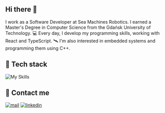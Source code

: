 ## Hi there 👋
I work as a Software Developer at Sea Machines Robotics. I earned a Master's Degree in Computer Science from the Gdańsk University of Technology. 💻 Every day, I develop my programming skills, working with React and TypeScript. 🛰 I'm also interested in embedded systems and programming them using C++.

## 🧬 Tech stack
![My Skills](https://skillicons.dev/icons?i=react,vite,nextjs,svelte,js,ts,html,css,sass,tailwind,jest,redux,figma,sequelize,prisma,postgres,mongodb,nodejs,express,docker,git,c,cpp,arduino&perline=12)

## 📲 Contact me
[![mail](https://img.shields.io/badge/Mail-005FF9?logo=maildotru&logoColor=fff&style=for-the-badge)](mailto:michal.pawlowski@ibm.com)
[![linkedin](https://img.shields.io/badge/linkedin-%230077B5.svg?&style=for-the-badge&logo=linkedin&logoColor=white)](https://www.linkedin.com/in/m-pawlowski/)
